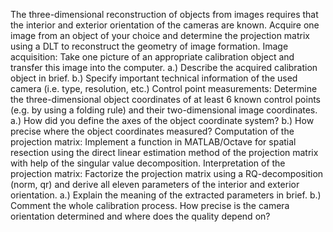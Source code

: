 The three-dimensional reconstruction of objects from images requires that the interior and exterior orientation of the cameras are known.
Acquire one image from an object of your choice and determine the projection matrix using a DLT to reconstruct the geometry of image formation.
Image acquisition: Take one picture of an appropriate calibration object and transfer this image into the computer.
a.) Describe the acquired calibration object in brief.
b.) Specify important technical information of the used camera (i.e. type, resolution, etc.)
Control point measurements: Determine the three-dimensional object coordinates of at least 6 known control points (e.g. by using a folding rule) and their two-dimensional image coordinates.
a.) How did you define the axes of the object coordinate system?
b.) How precise where the object coordinates measured?
Computation of the projection matrix: Implement a function in MATLAB/Octave for spatial resection using the direct linear estimation method of the projection matrix with help of the singular value decomposition.
Interpretation of the projection matrix: Factorize the projection matrix using a RQ-decomposition (norm, qr) and derive all eleven parameters of the interior and exterior orientation.
a.) Explain the meaning of the extracted parameters in brief.
b.) Comment the whole calibration process. How precise is the camera orientation determined and where does the quality depend on?
